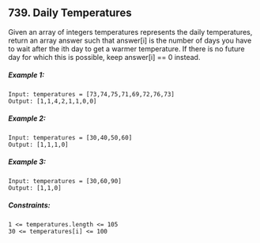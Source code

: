 ## 739. Daily Temperatures

Given an array of integers temperatures represents the daily temperatures, return an array answer such that answer[i] is the number of days you have to wait after the ith day to get a warmer temperature. If there is no future day for which this is possible, keep answer[i] == 0 instead.

##### Example 1:

    Input: temperatures = [73,74,75,71,69,72,76,73]
    Output: [1,1,4,2,1,1,0,0]

##### Example 2:

    Input: temperatures = [30,40,50,60]
    Output: [1,1,1,0]

##### Example 3:

    Input: temperatures = [30,60,90]
    Output: [1,1,0]


##### Constraints:

    1 <= temperatures.length <= 105
    30 <= temperatures[i] <= 100